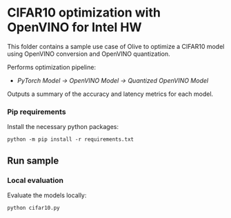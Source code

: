 # CIFAR10 optimization with OpenVINO for Intel HW
This folder contains a sample use case of Olive to optimize a CIFAR10 model using OpenVINO conversion and OpenVINO quantization.

Performs optimization pipeline:
- *PyTorch Model -> OpenVINO Model -> Quantized OpenVINO Model*

Outputs a summary of the accuracy and latency metrics for each model.

### Pip requirements
Install the necessary python packages:
```
python -m pip install -r requirements.txt
```

## Run sample
### Local evaluation
Evaluate the models locally:
```
python cifar10.py
```
